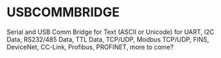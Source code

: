 # USBCOMMBRIDGE
Serial and USB Comm Bridge for Text (ASCII or Unicode) for UART, I2C Data, RS232/485 Data, TTL Data, TCP/UDP, Modbus TCP/UDP, FINS, DeviceNet, CC-Link, Profibus, PROFINET, more to come?
